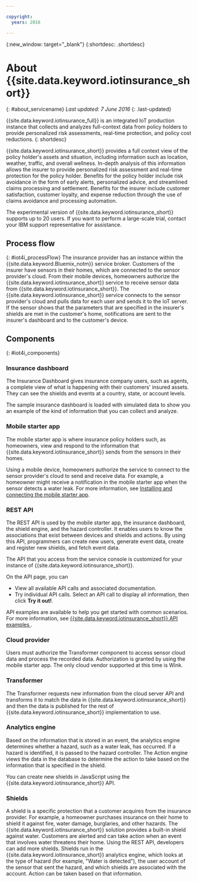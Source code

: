 ```yaml
---

copyright:
  years: 2016

---
```


<!-- Common attributes used in the template are defined as follows: -->
{:new_window: target="_blank"}
{:shortdesc: .shortdesc}


# About {{site.data.keyword.iotinsurance_short}}
{: #about_servicename}
*Last updated: 7 June 2016*
{: .last-updated}

{{site.data.keyword.iotinsurance_full}} is an integrated IoT production instance that collects and analyzes full-context data from policy holders to provide personalized risk assessments, real-time protection, and policy cost reductions.
{: shortdesc}

{{site.data.keyword.iotinsurance_short}} provides a full context view of the policy holder's assets and situation, including information such as location, weather, traffic, and overall wellness. In-depth analysis of this information allows the insurer to provide personalized risk assessment and real-time protection for the policy holder. Benefits for the policy holder include risk avoidance in the form of early alerts, personalized advice, and streamlined claims processing and settlement. Benefits for the insurer include customer satisfaction, customer loyalty, and expense reduction through the use of claims avoidance and processing automation.

The experimental version of {{site.data.keyword.iotinsurance_short}} supports up to 20 users. If you want to perform a large-scale trial, contact your IBM support representative for assistance.

## Process flow
{: #iot4i_processFlow}
The insurance provider has an instance within the {{site.data.keyword.Bluemix_notm}} service broker. Customers of the insurer have sensors in their homes, which are connected to the sensor provider's cloud. From their mobile devices, homeowners authorize the {{site.data.keyword.iotinsurance_short}} service to receive sensor data from {{site.data.keyword.iotinsurance_short}}. The {{site.data.keyword.iotinsurance_short}} service connects to the sensor provider's cloud and pulls data for each user and sends it to the IoT server. If the sensor shows that the parameters that are specified in the insurer's shields are met in the customer's home, notifications are sent to the insurer's dashboard and to the customer's device.

## Components
{: #iot4i_components}
### Insurance dashboard
The Insurance Dashboard gives insurance company users, such as agents, a complete view of what is happening with their customers' insured assets. They can see the shields and events at a country, state, or account levels.

The sample insurance dashboard is loaded with simulated data to show you an example of the kind of information that you can collect and analyze.


### Mobile starter app
The mobile starter app is where insurance policy holders such, as homeowners, view and respond to the information that {{site.data.keyword.iotinsurance_short}} sends from the sensors in their homes.

Using a mobile device, homeowners authorize the service to connect to the sensor provider's cloud to send and receive data. For example, a homeowner might receive a notification in the mobile starter app when the sensor detects a water leak. For more information, see [Installing and connecting the mobile starter app](index.html#iot4i_mobile}).

### REST API
The REST API is used by the mobile starter app, the insurance dashboard, the shield engine, and the hazard controller. It enables users to know the associations that exist between devices and shields and actions. By using this API, programmers can create new users, generate event data, create and register new shields, and fetch event data.

The API that you access from the service console is customized for your instance of  {{site.data.keyword.iotinsurance_short}}.

On the API page, you can  
  - View all available API calls and associated documentation.
  - Try individual API calls.  Select an API call to display all information, then click **Try it out!**.

API examples are available to help you get started with common scenarios. For more information, see [{{site.data.keyword.iotinsurance_short}} API examples  ](https://github.ibm.com/Iot4i/iot4i-api-examples).

### Cloud provider
Users must authorize the Transformer component to access sensor cloud data and process the recorded data. Authorization is granted by using the mobile starter app. The only cloud vendor supported at this time is Wink.

### Transformer
The Transformer requests new information from the cloud server API and transforms it to match the data in {{site.data.keyword.iotinsurance_short}} and then the data is published for the rest of {{site.data.keyword.iotinsurance_short}} implementation to use.

### Analytics engine
Based on the information that is stored in an event, the analytics engine determines whether a hazard, such as a water leak, has occurred. If a hazard is identified, it is passed to the hazard controller. The Action engine views the data in the database to determine the action to take based on the information that is specified in the shield.

You can create new shields in JavaScript using the {{site.data.keyword.iotinsurance_short}} API.

### Shields
A shield is a specific protection that a customer acquires from the insurance provider. For example, a homeowner purchases insurance on their home to shield it against fire, water damage, burglaries, and other hazards. The {{site.data.keyword.iotinsurance_short}} solution provides a built-in shield against water. Customers are alerted and can take action when an event that involves water threatens their home. Using the REST API, developers can add more shields.
Shields run in the {{site.data.keyword.iotinsurance_short}} analytics engine, which looks at the type of hazard (for example, "Water is detected"), the user account of the sensor that sent the hazard, and which shields are associated with the account. Action can be taken based on that information.
